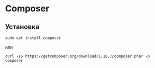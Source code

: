 # Composer

## Установка

    sudo apt install composer

или

    curl -sS https://getcomposer.org/download/1.10.7/composer.phar -o composer
